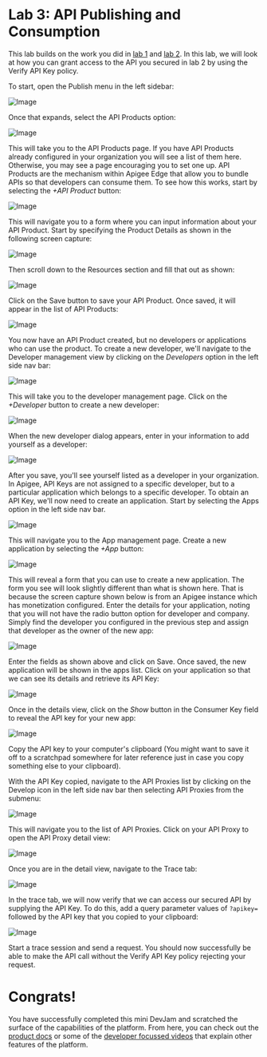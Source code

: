 # Lab 3: API Publishing and Consumption

This lab builds on the work you did in [lab 1](lab1.md) and [lab 2](lab2.md). In this lab, we will look at how you can grant access to the API you secured in lab 2 by using the Verify API Key policy.

To start, open the Publish menu in the left sidebar:

![Image](images/orders-publish-1.png)

Once that expands, select the API Products option:

![Image](images/orders-publish-2.png)

This will take you to the API Products page. If you have API Products already configured in your organization you will see a list of them here. Otherwise, you may see a page encouraging you to set one up. API Products are the mechanism within Apigee Edge that allow you to bundle APIs so that developers can consume them. To see how this works, start by selecting the *+API Product* button:

![Image](images/orders-product-1.png)

This will navigate you to a form where you can input information about your API Product. Start by specifying the Product Details as shown in the following screen capture:

![Image](images/orders-product-2.png)

Then scroll down to the Resources section and fill that out as shown:

![Image](images/orders-product-3.png)

Click on the Save button to save your API Product. Once saved, it will appear in the list of API Products:

![Image](images/orders-product-4.png)

You now have an API Product created, but no developers or applications who can use the product. To create a new developer, we'll navigate to the Developer management view by clicking on the *Developers* option in the left side nav bar:

![Image](images/orders-developer-1.png)

This will take you to the developer management page. Click on the *+Developer* button to create a new developer:

![Image](images/orders-developer-2.png)

When the new developer dialog appears, enter in your information to add yourself as a developer:

![Image](images/orders-developer-3.png)

After you save, you'll see yourself listed as a developer in your organization. In Apigee, API Keys are not assigned to a specific developer, but to a particular application which belongs to a specific developer. To obtain an API Key, we'll now need to create an application. Start by selecting the Apps option in the left side nav bar. 

![Image](images/orders-developer-4.png)

This will navigate you to the App management page. Create a new application by selecting the *+App* button:

![Image](images/orders-app-1.png)

This will reveal a form that you can use to create a new application. The form you see will look slightly different than what is shown here. That is because the screen capture shown below is from an Apigee instance which has monetization configured. Enter the details for your application, noting that you will not have the radio button option for developer and company. Simply find the developer you configured in the previous step and assign that developer as the owner of the new app:

![Image](images/orders-app-2.png)

Enter the fields as shown above and click on Save. Once saved, the new application will be shown in the apps list. Click on your application so that we can see its details and retrieve its API Key:

![Image](images/orders-app-3.png)

Once in the details view, click on the *Show* button in the Consumer Key field to reveal the API key for your new app:

![Image](images/orders-app-4.png)

Copy the API key to your computer's clipboard (You might want to save it off to a scratchpad somewhere for later reference just in case you copy something else to your clipboard).

With the API Key copied, navigate to the API Proxies list by clicking on the Develop icon in the left side nav bar then selecting API Proxies from the submenu:

![Image](images/orders-test-apikey-1.png)

This will navigate you to the list of API Proxies. Click on your API Proxy to open the API Proxy detail view:

![Image](images/orders-test-apikey-2.png)

Once you are in the detail view, navigate to the Trace tab:

![Image](images/orders-test-apikey-3.png)

In the trace tab, we will now verify that we can access our secured API by supplying the API Key. To do this, add a query parameter values of `?apikey=` followed by the API key that you copied to your clipboard:

![Image](images/orders-test-apikey-3.png)

Start a trace session and send a request. You should now successfully be able to make the API call without the Verify API Key policy rejecting your request.

# Congrats!

You have successfully completed this mini DevJam and scratched the surface of the capabilities of the platform. From here, you can check out the [product docs](http://docs.apigee.com/) or some of the [developer focussed videos](https://apigee.com/about/developers) that explain other features of the platform. 
